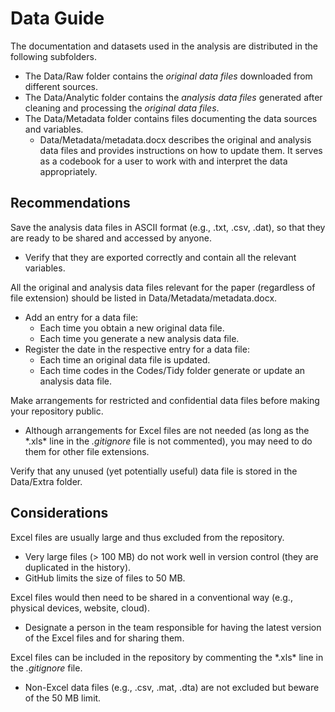 # Data Guide

The documentation and datasets used in the analysis are distributed in the following subfolders.
- The Data/Raw folder contains the *original data files* downloaded from different sources. 
- The Data/Analytic folder contains the *analysis data files* generated after cleaning and processing the *original data files*.
- The Data/Metadata folder contains files documenting the data sources and variables.
	- Data/Metadata/metadata.docx describes the original and analysis data files and provides instructions on how to update them. It serves as a codebook for a user to work with and interpret the data appropriately.


## Recommendations
Save the analysis data files in ASCII format (e.g., .txt, .csv, .dat), so that they are ready to be shared and accessed by anyone.
- Verify that they are exported correctly and contain all the relevant variables.

All the original and analysis data files relevant for the paper (regardless of file extension) should be listed in Data/Metadata/metadata.docx.
- Add an entry for a data file:
	- Each time you obtain a new original data file.
	- Each time you generate a new analysis data file.
- Register the date in the respective entry for a data file:
	- Each time an original data file is updated.
	- Each time codes in the Codes/Tidy folder generate or update an analysis data file.

Make arrangements for restricted and confidential data files before making your repository public.
- Although arrangements for Excel files are not needed (as long as the \*.xls\* line in the *.gitignore* file is not commented), you may need to do them for other file extensions.

Verify that any unused (yet potentially useful) data file is stored in the Data/Extra folder.


## Considerations
Excel files are usually large and thus excluded from the repository.
- Very large files (\> 100 MB) do not work well in version control (they are duplicated in the history).
- GitHub limits the size of files to 50 MB.

Excel files would then need to be shared in a conventional way (e.g., physical devices, website, cloud).
- Designate a person in the team responsible for having the latest version of the Excel files and for sharing them.

Excel files can be included in the repository by commenting the \*.xls\* line in the *.gitignore* file. 
- Non-Excel data files (e.g., .csv, .mat, .dta) are not excluded but beware of the 50 MB limit.
